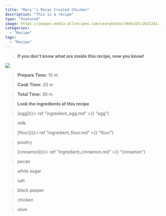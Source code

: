 ```yaml
---
title: "Mary''s Pecan Crusted Chicken"
description: "This is a recipe"
type: "featured"
image: https://images.media-allrecipes.com/userphotos/560x315/2621241.jpg
categories: 
  - "Recipe"
tags: 
  - "Recipe"
---
```



>**If you don't know what are inside this recipe, now you know!**

![](../images/Recipes-Banner.jpg)
> **Prepare Time:** 10 m


> **Cook Time:** 20 m


> **Total Time:** 30 m

> **Look the ingredients of this recipe**

> [egg]({{< ref "ingredient_egg.md" >}} "egg")

> milk

> [flour]({{< ref "ingredient_flour.md" >}} "flour")

> poultry

> [cinnamon]({{< ref "ingredient_cinnamon.md" >}} "cinnamon")

> pecan

> white sugar

> salt

> black pepper

> chicken

> olive

